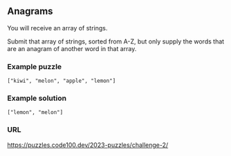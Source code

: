 ## Anagrams

You will receive an array of strings.

Submit that array of strings, sorted from A-Z, but only supply the words that are an anagram of another word in that array.

### Example puzzle

```
["kiwi", "melon", "apple", "lemon"]
```

### Example solution

```
["lemon", "melon"]
```

### URL

https://puzzles.code100.dev/2023-puzzles/challenge-2/
